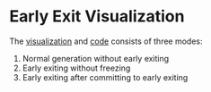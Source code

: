# Early Exit Visualization

The [visualization](https://htmlpreview.github.io/?https://github.com/MeridianResearch/externalization/blob/karthik/tests/early_exit_teacher/visualizations/early_exit_analysis.html) and [code](https://github.com/MeridianResearch/externalization/blob/karthik/tests/early_exit_teacher/early_exit_predictions.py) consists of three modes:

1. Normal generation without early exiting
2. Early exiting without freezing
3. Early exiting after committing to early exiting
